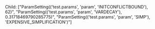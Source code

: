 Child: ["ParamSetting(('test.params', 'param', 'INITCONFLICTBOUND'), 62)", "ParamSetting(('test.params', 'param', 'VARDECAY'), 0.31718469790285775)", "ParamSetting(('test.params', 'param', 'SIMP'), 'EXPENSIVE_SIMPLIFICATION')"]